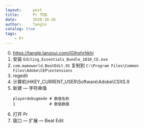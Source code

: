 ```yaml
---
layout:     post
title:      Pr 节拍
date:       2020-10-26
author:     Tangle
catalog: true
tags:
    - Pr
---
```


0. <https://tangle.lanzoui.com/iGIhxhrhkhi>
0. 安装 `Editing_Essentials_Bundle_1010_CE.exe`
0. `com.mamoworld.BeatEdit.91` 复制到 `C:\Program Files\Common Files\Adobe\CEP\extensions`
0. regedit
0. 计算机\HKEY_CURRENT_USER\Software\Adobe\CSXS.9
0. 新建 — 字符串值
    ```
    playerdebugmode # 数值名称
    1               # 数值数据
    ```
0. 打开 Pr
0. 窗口 — 扩展 — Beat Edit
